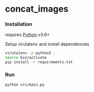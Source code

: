# concat_images


### Installation

requires [Python](https://www.python.org/downloads/) v3.6+

Setup virutalenv and install dependencies

```sh
virutalenv -p python3 .
source bin/activate
pip install -r requirements.txt
```
### Run

```sh
python src/main.py
```

